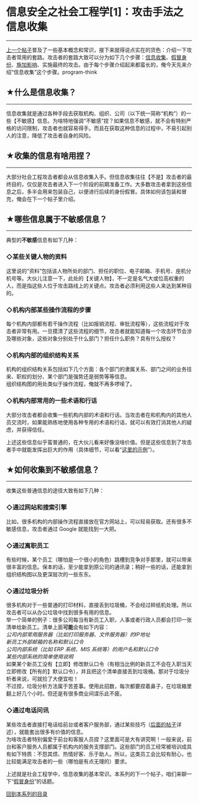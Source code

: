 # 信息安全之社会工程学[1]：攻击手法之信息收集 

-----

 [上一个帖子](https://program-think.blogspot.com/2009/05/social-engineering-0-overview.html)普及了一些基本概念和常识，接下来就得说点实在的货色：介绍一下攻击者常用的套路。攻击者的套路大致可以分为如下几个步骤：[信息收集](https://program-think.blogspot.com/2009/05/social-engineering-1-gather-information.html)、[假冒身份](https://program-think.blogspot.com/2009/05/social-engineering-2-pretend.html)、[施加影响](https://program-think.blogspot.com/2009/05/social-engineering-3-influence.html)、实施最终的攻击。由于每个步骤介绍起来都蛮长的，俺今天先来介绍“信息收集”这个步骤。program-think  
   
   
 ## ★什么是信息收集？
---------

  
 信息收集就是通过各种手段去获取机构、组织、公司（以下统一简称“机构”）的一些【不敏感】信息。为啥特地强调“不敏感”捏？如果信息不敏感，就不会有特别严格的访问限制，攻击者也就容易得手。而且在获取这种信息的过程中，不易引起别人的注意，降低了攻击者自身的风险。  
   
   
 ## ★收集的信息有啥用捏？
-----------

  
 大部分社会工程攻击者都会从信息收集入手。但信息收集往往【不是】攻击者的最终目的，仅仅是攻击者进入下一个阶段的前期准备工作。大多数攻击者拿到这些信息之后，多半会用来包装自己，以便进行后续的身份假冒。具体如何该包装和冒充，俺会在下一个帖子里介绍。  
   
   
 ## ★哪些信息属于不敏感信息？
-------------

  
 典型的**不敏感**信息有如下几种：  
   
 ### ◇某些关键人物的资料

  
 这里说的“资料”包括该人物所处的部门、担任的职位、电子邮箱、手机号、座机分机号等。大伙儿注意一下，此处的【关键人物】，不一定是名气大或位高权重的人，而是指这些人位于攻击路线上的关键点。攻击者必须利用这些人来达到某种目的。  
   
 ### ◇机构内部某些操作流程的步骤

  
 每个机构内部都有若干操作流程（比如报销流程、审批流程等），这些流程对于攻击者非常有用。一旦摸清了这些流程的细节，攻击者就能知道每一个攻击环节会涉及哪些对象，这些对象分别处于什么部门？担任什么职务？具有什么授权？  
   
 ### ◇机构内部的组织结构关系

  
 机构的组织结构关系包括如下几个方面：各个部门的隶属关系、部门之间的业务往来、职权的划分、某个部门是强势还是弱势等等信息。  
 组织结构图的用处类似于操作流程，俺就不再多啰嗦了。  
   
 ### ◇机构内部常用的一些术语和行话

  
 大部分攻击者都会收集一些机构内部的术语和行话。当攻击者在和机构内的其他人员交流时，如果能熟练地使用各种专用的术语和行话，就可以有效打消其他人的疑虑，并获得信任。  
   
 上述这些信息似乎蛮普通的，在大伙儿看来好像没啥价值。但是这些信息到了攻击者手中就能发挥出巨大的作用（具体细节，可以看“[这里的示例](https://program-think.blogspot.com/2009/05/social-engineering-2-pretend.html#sample)”）。  
   
   
 ## ★如何收集到不敏感信息？
------------

  
 收集这些普通信息的途径大致有如下几种：  
   
 ### ◇通过网站和搜索引擎

  
 比如，很多机构的内部操作流程直接放在官方网站上，可以轻易获取。还有很多不敏感信息，攻击者通过 Google 就能找到一大把。  
   
 ### ◇通过离职员工

  
 有些时候，某个员工（哪怕是一个很小的角色）跳槽到竞争对手那里，就可以带来很丰富的信息。保本的话，至少能拿到原公司的通讯录；稍好一些的话，还能拿到组织结构图以及更深层次的一些东东。  
   
 ### ◇通过垃圾分析

  
 很多机构对于一些普通的打印材料，直接丢到垃圾桶，不会经过碎纸机处理。所以攻击者可以从办公垃圾中找到很多有用的信息。  
 举一个简单的例子：很多公司每当有新员工入职，人事或者行政人员都会打印一张清单给新员工。清单上面**可能**会有如下内容：  
 *公司内部常用服务器（比如打印服务器、文件服务器）的IP地址  
 新员工外部邮箱的名称和默认口令  
 公司内部系统（比如 ERP 系统、MIS 系统等）的用户名和默认口令  
 某些内部系统的简单使用说明*  
 如果某个新员工没有【立即】修改默认口令（有相当比例的新员工不会在入职当天立即修改【所有的】默认口令），并且把这个清单直接丢到垃圾桶。那对于垃圾分析者来说，可就捡了大便宜啦！  
 不过捏，垃圾分析方法属于苦差事。使用此招数，每次都要捏着鼻子，在垃圾箱里翻上好几个小时。但还是有很多商业间谍乐此不疲。  
   
 ### ◇通过电话问讯

  
 某些攻击者直接打电话给前台或者客户服务部，通过某些技巧（[后面的帖子](https://program-think.blogspot.com/2009/05/social-engineering-2-pretend.html#sample)详述），就能套出很多有价值的信息。  
 为啥攻击者特别偏爱于前台和客服人员捏？这里面可是大有讲究啊！一般来说，前台和客户服务人员都属于机构内的服务支撑部门。这些部门的员工经常被培训成具有如下特质：不怨其烦、热情好客、乐于助人。所以，这类员工会比较有耐心，也比较能满足攻击者的一些（哪怕是有点无理的）要求。  
   
 上述就是社会工程学中，信息收集的基本常识。本系列的下一个帖子，咱们来聊一下“[假冒身份](https://program-think.blogspot.com/2009/05/social-engineering-2-pretend.html)”的话题。  
   
   
 [回到本系列的目录](https://program-think.blogspot.com/2009/05/social-engineering-0-overview.html#index) 
